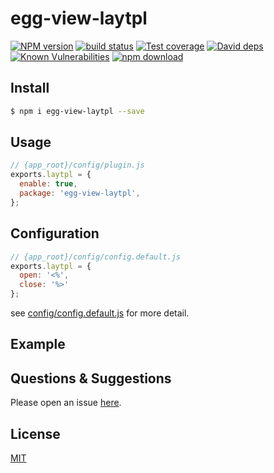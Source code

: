 # egg-view-laytpl

[![NPM version][npm-image]][npm-url]
[![build status][travis-image]][travis-url]
[![Test coverage][codecov-image]][codecov-url]
[![David deps][david-image]][david-url]
[![Known Vulnerabilities][snyk-image]][snyk-url]
[![npm download][download-image]][download-url]

[npm-image]: https://img.shields.io/npm/v/egg-view-laytpl.svg?style=flat-square
[npm-url]: https://npmjs.org/package/egg-view-laytpl
[travis-image]: https://img.shields.io/travis/eggjs/egg-view-laytpl.svg?style=flat-square
[travis-url]: https://travis-ci.org/eggjs/egg-view-laytpl
[codecov-image]: https://img.shields.io/codecov/c/github/eggjs/egg-view-laytpl.svg?style=flat-square
[codecov-url]: https://codecov.io/github/eggjs/egg-view-laytpl?branch=master
[david-image]: https://img.shields.io/david/eggjs/egg-view-laytpl.svg?style=flat-square
[david-url]: https://david-dm.org/eggjs/egg-view-laytpl
[snyk-image]: https://snyk.io/test/npm/egg-view-laytpl/badge.svg?style=flat-square
[snyk-url]: https://snyk.io/test/npm/egg-view-laytpl
[download-image]: https://img.shields.io/npm/dm/egg-view-laytpl.svg?style=flat-square
[download-url]: https://npmjs.org/package/egg-view-laytpl

<!--
Description here.
-->

## Install

```bash
$ npm i egg-view-laytpl --save
```

## Usage

```js
// {app_root}/config/plugin.js
exports.laytpl = {
  enable: true,
  package: 'egg-view-laytpl',
};
```

## Configuration

```js
// {app_root}/config/config.default.js
exports.laytpl = {
  open: '<%',
  close: '%>'
};
```

see [config/config.default.js](config/config.default.js) for more detail.

## Example

<!-- example here -->

## Questions & Suggestions

Please open an issue [here](https://github.com/eggjs/egg/issues).

## License

[MIT](LICENSE)
